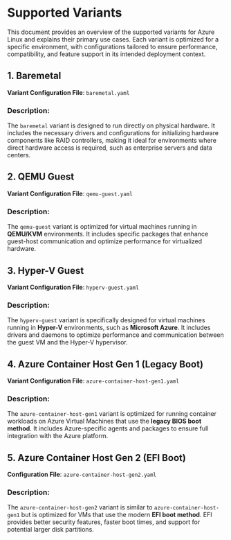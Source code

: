 # Supported Variants

This document provides an overview of the supported variants for Azure Linux and
explains their primary use cases. Each variant is optimized for a specific
environment, with configurations tailored to ensure performance, compatibility,
and feature support in its intended deployment context.

## 1. Baremetal

**Variant Configuration File**: `baremetal.yaml`

### Description:
The `baremetal` variant is designed to run directly on physical hardware. It
includes the necessary drivers and configurations for initializing hardware
components like RAID controllers, making it ideal for environments where direct
hardware access is required, such as enterprise servers and data centers.

## 2. QEMU Guest

**Variant Configuration File**: `qemu-guest.yaml`

### Description:
The `qemu-guest` variant is optimized for virtual machines running in
**QEMU/KVM** environments. It includes specific packages that enhance guest-host
communication and optimize performance for virtualized hardware.

## 3. Hyper-V Guest

**Variant Configuration File**: `hyperv-guest.yaml`

### Description:
The `hyperv-guest` variant is specifically designed for virtual machines running
in **Hyper-V** environments, such as **Microsoft Azure**. It includes drivers
and daemons to optimize performance and communication between the guest VM and
the Hyper-V hypervisor.


## 4. Azure Container Host Gen 1 (Legacy Boot)

**Variant Configuration File**: `azure-container-host-gen1.yaml`

### Description:
The `azure-container-host-gen1` variant is optimized for running container
workloads on Azure Virtual Machines that use the **legacy BIOS boot method**. It
includes Azure-specific agents and packages to ensure full integration with the
Azure platform.

## 5. Azure Container Host Gen 2 (EFI Boot)

**Configuration File**: `azure-container-host-gen2.yaml`

### Description:
The `azure-container-host-gen2` variant is similar to
`azure-container-host-gen1` but is optimized for VMs that use the modern **EFI
boot method**. EFI provides better security features, faster boot times, and
support for potential larger disk partitions.
